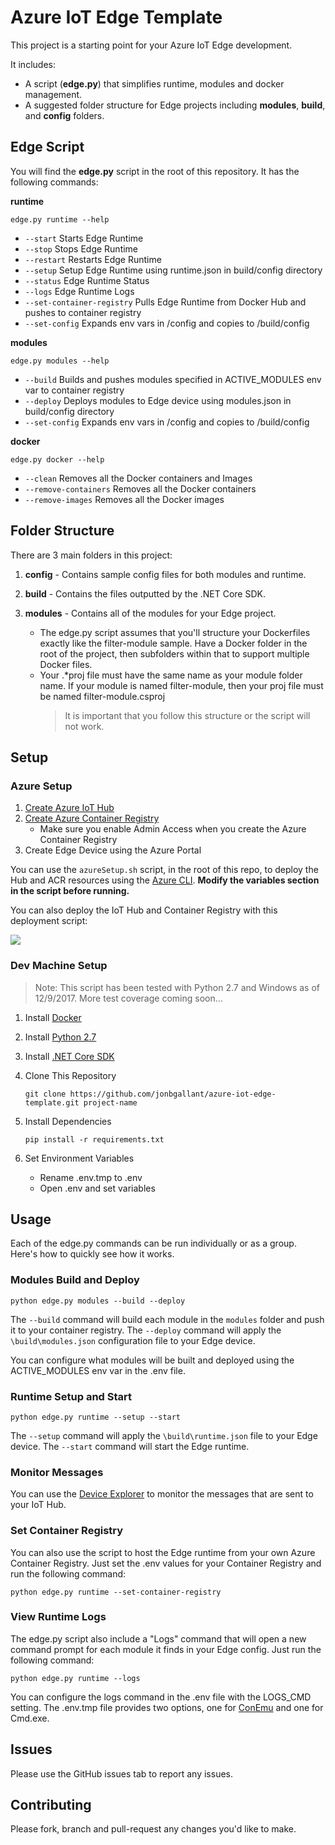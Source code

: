 # Azure IoT Edge Template

This project is a starting point for your Azure IoT Edge development. 

It includes:
 - A script (**edge.py**) that simplifies runtime, modules and docker management.
 - A suggested folder structure for Edge projects including **modules**, **build**, and **config** folders.

## Edge Script
You will find the **edge.py** script in the root of this repository.  It has the following commands:

**runtime**

`edge.py runtime --help`
- `--start`               Starts Edge Runtime
- `--stop`              Stops Edge Runtime
- `--restart`             Restarts Edge Runtime
- `--setup`               Setup Edge Runtime using runtime.json in build/config directory
- `--status`              Edge Runtime Status
- `--logs`                Edge Runtime Logs
- `--set-container-registry` Pulls Edge Runtime from Docker Hub and pushes to container registry
- `--set-config`          Expands env vars in /config and copies to /build/config

**modules**

`edge.py modules --help`
- `--build`       Builds and pushes modules specified in ACTIVE_MODULES env var to container registry
- `--deploy`      Deploys modules to Edge device using modules.json in build/config directory
- `--set-config`  Expands env vars in /config and copies to /build/config

**docker**

`edge.py docker --help`
- `--clean`              Removes all the Docker containers and Images
- `--remove-containers`  Removes all the Docker containers
- `--remove-images`      Removes all the Docker images

## Folder Structure

There are 3 main folders in this project:

1. **config** - Contains sample config files for both modules and runtime.

1. **build** - Contains the files outputted by the .NET Core SDK.

1. **modules** - Contains all of the modules for your Edge project.
    - The edge.py script assumes that you'll structure your Dockerfiles exactly like the filter-module sample.  Have a Docker folder in the root of the project, then subfolders within that to support multiple Docker files.
    - Your .*proj file must have the same name as your module folder name. If your module is named filter-module, then your proj file must be named filter-module.csproj
        > It is important that you follow this structure or the script will not work.

## Setup
### Azure Setup
1. [Create Azure IoT Hub](https://docs.microsoft.com/en-us/azure/iot-hub/iot-hub-csharp-csharp-getstarted#create-an-iot-hub)
1. [Create Azure Container Registry](https://docs.microsoft.com/en-us/azure/container-registry/container-registry-get-started-portal)
    - Make sure you enable Admin Access when you create the Azure Container Registry
1. Create Edge Device using the Azure Portal

You can use the `azureSetup.sh` script, in the root of this repo, to deploy the Hub and ACR resources using the [Azure CLI](https://docs.microsoft.com/en-us/cli/azure/install-azure-cli?view=azure-cli-latest). **Modify the variables section in the script before running.**

You can also deploy the IoT Hub and Container Registry with this deployment script:

<a href="https://portal.azure.com/#create/Microsoft.Template/uri/https%3A%2F%2Fraw.githubusercontent.com%2Fjonbgallant%2Fazure-iot-edge-template%2Fmaster%2Fassets%2Fdeploy%2FARMDeployment%2Fazuredeploy.json" target="_blank"><img src="https://azuredeploy.net/deploybutton.png"/></a>


    
### Dev Machine Setup
> Note: This script has been tested with Python 2.7 and Windows as of 12/9/2017. More test coverage coming soon...

1. Install [Docker](https://docs.docker.com/engine/installation/)
1. Install [Python 2.7](https://www.python.org/downloads/)
1. Install [.NET Core SDK](https://www.microsoft.com/net/core#windowscmd)
1. Clone This Repository

    `git clone https://github.com/jonbgallant/azure-iot-edge-template.git project-name`

1. Install Dependencies

    `pip install -r requirements.txt`

1. Set Environment Variables
    - Rename .env.tmp to .env
    - Open .env and set variables

## Usage

Each of the edge.py commands can be run individually or as a group.  Here's how to quickly see how it works.  

### Modules Build and Deploy

```
python edge.py modules --build --deploy
```

The `--build` command will build each module in the `modules` folder and push it to your container registry.  The `--deploy` command will apply the `\build\modules.json` configuration file to your Edge device.

You can configure what modules will be built and deployed using the ACTIVE_MODULES env var in the .env file.

### Runtime Setup and Start

```
python edge.py runtime --setup --start
```
The `--setup` command will apply the `\build\runtime.json` file to your Edge device.  The `--start` command will start the Edge runtime.
   
### Monitor Messages

You can use the [Device Explorer](https://github.com/Azure/azure-iot-sdk-csharp/releases/download/2017-12-2/SetupDeviceExplorer.msi) to monitor the messages that are sent to your IoT Hub.

### Set Container Registry

You can also use the script to host the Edge runtime from your own Azure Container Registry.  Just set the .env values for your Container Registry and run the following command:

```
python edge.py runtime --set-container-registry
```

### View Runtime Logs

The edge.py script also include a "Logs" command that will open a new command prompt for each module it finds in your Edge config.  Just run the following command:

```
python edge.py runtime --logs
```

You can configure the logs command in the .env file with the LOGS_CMD setting.  The .env.tmp file provides two options, one for [ConEmu](https://conemu.github.io/) and one for Cmd.exe.

## Issues

Please use the GitHub issues tab to report any issues.

## Contributing

Please fork, branch and pull-request any changes you'd like to make.